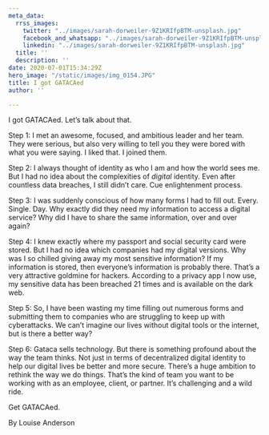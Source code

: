 ```yaml
---
meta_data:
  rrss_images:
    twitter: "../images/sarah-dorweiler-9Z1KRIfpBTM-unsplash.jpg"
    facebook_and_whatsapp: "../images/sarah-dorweiler-9Z1KRIfpBTM-unsplash.jpg"
    linkedin: "../images/sarah-dorweiler-9Z1KRIfpBTM-unsplash.jpg"
  title: ''
  description: ''
date: 2020-07-01T15:34:29Z
hero_image: "/static/images/img_0154.JPG"
title: I got GATACAed
author: ''

---
```

I got GATACAed. Let’s talk about that.

Step 1: I met an awesome, focused, and ambitious leader and her team. They were serious, but also very willing to tell you they were bored with what you were saying. I liked that. I joined them.

Step 2: I always thought of identity as who I am and how the world sees me. But I had no idea about the complexities of _digital_ identity. Even after countless data breaches, I still didn’t care. Cue enlightenment process.

Step 3: I was suddenly conscious of how many forms I had to fill out. Every. Single. Day. Why exactly did they need my information to access a digital service? Why did I have to share the same information, over and over again?

Step 4: I knew exactly where my passport and social security card were stored. But I had no idea which companies had my digital versions. Why was I so chilled giving away my most sensitive information? If my information is stored, then everyone’s information is probably there. That’s a very attractive goldmine for hackers. According to a privacy app I now use, my sensitive data has been breached 21 times and is available on the dark web.

Step 5: So, I have been wasting my time filling out numerous forms and submitting them to companies who are struggling to keep up with cyberattacks. We can’t imagine our lives without digital tools or the internet, but is there a better way?

Step 6: Gataca sells technology. But there is something profound about the way the team thinks. Not just in terms of decentralized digital identity to help our digital lives be better and more secure. There’s a huge ambition to rethink the way we do things. That’s the kind of team you want to be working with as an employee, client, or partner. It’s challenging and a wild ride.

Get GATACAed.

By Louise Anderson
